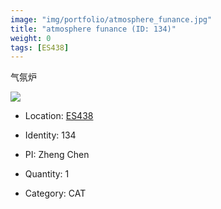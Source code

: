 ```yaml
---
image: "img/portfolio/atmosphere_funance.jpg"
title: "atmosphere funance (ID: 134)"
weight: 0
tags: [ES438]
---
```


气氛炉

<!--more-->

![](../../img/portfolio/atmosphere_funance.jpg)

- Location: [ES438](../../tags/ES438)

- Identity: 134
- PI: Zheng Chen
- Quantity: 1
- Category: CAT






